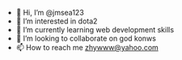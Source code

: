 - 👋 Hi, I’m @jmsea123
- 👀 I’m interested in dota2
- 🌱 I’m currently learning web development skills
- 💞️ I’m looking to collaborate on god konws
- 📫 How to reach me zhywww@yahoo.com

<!---
jmsea123/jmsea123 is a ✨ special ✨ repository because its `README.md` (this file) appears on your GitHub profile.
You can click the Preview link to take a look at your changes.
--->
